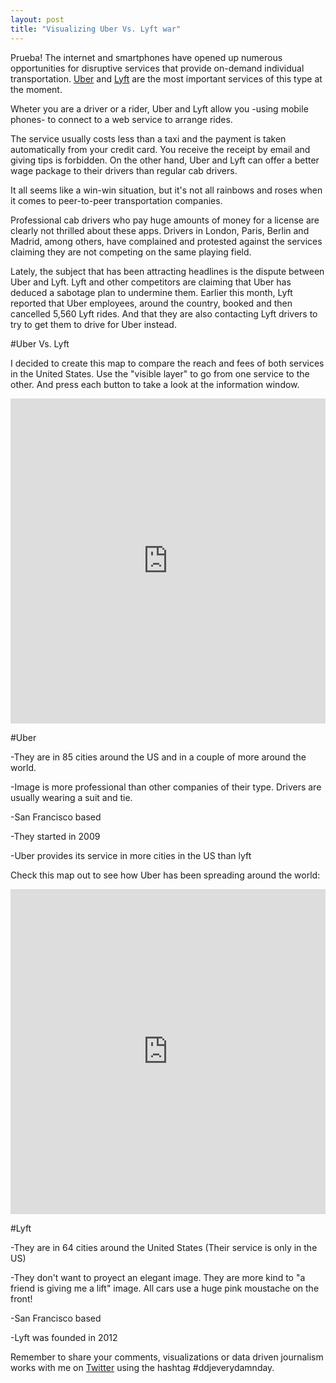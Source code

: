 ```yaml
---
layout: post
title: "Visualizing Uber Vs. Lyft war"
---
```



Prueba! The internet and smartphones have opened up numerous opportunities for disruptive services that provide on-demand individual transportation. [Uber](https://www.uber.com/) and [Lyft](https://www.lyft.com/) are the most important services of this type at the moment. 

Wheter you are a driver or a rider, Uber and Lyft allow you -using mobile phones-  to connect to a web service to arrange rides. 

The service usually costs less than a taxi and the payment is taken automatically from your credit card. You receive the receipt by email and giving tips is forbidden. On the other hand, Uber and Lyft can offer a better wage package to their drivers than regular cab drivers. 

It all seems like a win-win situation, but it's not all rainbows and roses when it comes to peer-to-peer transportation companies. 

Professional cab drivers who pay huge amounts of money for a license are clearly not thrilled about these apps. Drivers in London, Paris, Berlin and Madrid, among others, have complained and protested against the services claiming they are not competing on the same playing field.

Lately, the subject that has been attracting headlines is the dispute between Uber and Lyft. Lyft and other competitors are claiming that Uber has deduced a sabotage plan to undermine them. Earlier this month, Lyft reported that Uber employees, around the country, booked and then cancelled 5,560 Lyft rides. And that they are also contacting Lyft drivers to try to get them to drive for Uber instead.

#Uber Vs. Lyft 


I decided to create this map to compare the reach and fees of both services in the United States. Use the "visible layer" to go from one service to the other. And press each button to take a look at the information window.

<iframe width='100%' height='520' frameborder='0' src='http://katherine.cartodb.com/viz/ad141ea4-47f8-11e4-808b-0e4fddd5de28/embed_map' allowfullscreen webkitallowfullscreen mozallowfullscreen oallowfullscreen msallowfullscreen></iframe>

#Uber 

-They are in 85 cities around the US and in a couple of more around the world. 

-Image is more professional than other companies of their type. Drivers are usually wearing a suit and tie.

-San Francisco based

-They started in 2009 

-Uber provides its service in more cities in the US than lyft



Check this map out to see how Uber has been spreading around the world: 

<iframe width='100%' height='520' frameborder='0' src='http://team.cartodb.com/u/kathy/viz/9832b222-2ec9-11e4-a888-0edbca4b5057/embed_map' allowfullscreen webkitallowfullscreen mozallowfullscreen oallowfullscreen msallowfullscreen></iframe>

#Lyft 

-They are in 64 cities around the United States (Their service is only in the US)

-They don't want to proyect an elegant image. They are more kind to "a friend is giving me a lift" image. All cars use a huge pink moustache on the front! 

-San Francisco based

-Lyft was founded in 2012



Remember to share your comments, visualizations or data driven journalism works with me on [Twitter](https://twitter.com/KathyPennacchio) using the hashtag #ddjeverydamnday. 
